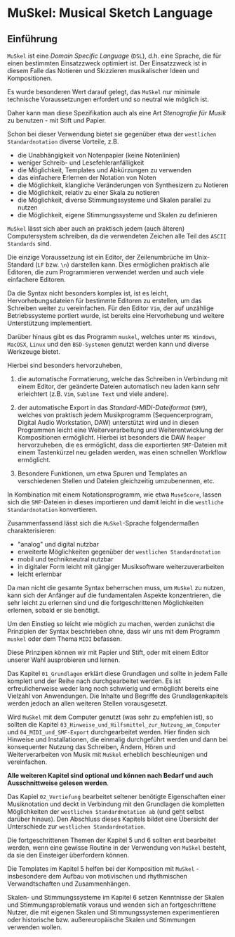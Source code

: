 # MuSkel: Musical Sketch Language

## Einführung

`MuSkel` ist eine *Domain Specific Language* (`DSL`), d.h. eine Sprache, die für einen bestimmten 
Einsatzzweck optimiert ist. Der Einsatzzweck ist in diesem Falle das Notieren und Skizzieren 
musikalischer Ideen und Kompositionen.

Es wurde besonderen Wert darauf gelegt, das `MuSkel` nur minimale technische Voraussetzungen erfordert 
und so neutral wie möglich ist.

Daher kann man diese Spezifikation auch als eine Art *Stenografie für Musik* zu benutzen - mit Stift und Papier.

Schon bei dieser Verwendung bietet sie gegenüber etwa der `westlichen Standardnotation` diverse Vorteile, z.B. 
- die Unabhängigkeit von Notenpapier (keine Notenlinien)
- weniger Schreib- und Lesefehleranfälligkeit
- die Möglichkeit, Templates und Abkürzungen zu verwenden
- das einfachere Erlernen der Notation von Noten
- die Möglichkeit, klangliche Veränderungen von Synthesizern zu Notieren
- die Möglichkeit, relativ zu einer Skala zu notieren
- die Möglichkeit, diverse Stimmungssysteme und Skalen parallel zu nutzen
- die Möglichkeit, eigene Stimmungssysteme und Skalen zu definieren

`MuSkel` lässt sich aber auch an praktisch jedem (auch älteren) Computersystem schreiben, da die 
verwendeten Zeichen alle Teil des `ASCII Standards` sind.

Die einzige Voraussetzung ist ein Editor, der Zeilenumbrüche im Unix-Standard (`LF` bzw. `\n`) darstellen 
kann. Dies ermöglichen praktisch alle Editoren, die zum Programmieren verwendet werden und auch viele 
einfachere Editoren.

Da die Syntax nicht besonders komplex ist, ist es leicht, Hervorhebungsdateien für bestimmte Editoren zu 
erstellen, um das Schreiben weiter zu vereinfachen. Für den Editor `Vim`, der auf unzählige Betriebssysteme 
portiert wurde, ist bereits eine Hervorhebung und weitere Unterstützung implementiert.

Darüber hinaus gibt es das Programm `muskel`, welches unter `MS Windows`, `MacOSX`, `Linux` und den 
`BSD-Systemen` genutzt werden kann und diverse Werkzeuge bietet. 

Hierbei sind besonders hervorzuheben, 

1. die automatische Formatierung, welche das Schreiben in Verbindung
mit einem Editor, der geänderte Dateien automatisch neu laden kann sehr erleichtert 
(z.B. `Vim`, `Sublime Text` und viele andere).

2. der automatische Export in das *Standard-MIDI-Dateiformat* (`SMF`), welches von praktisch jedem 
Musikprogramm (Sequencerprogram, Digital Audio Workstation, DAW) unterstützt wird und in diesen Programmen 
leicht eine Weiterverarbeitung und Weiterentwicklung der Kompositionen ermöglicht. Hierbei ist besonders 
die DAW `Reaper` hervorzuheben, die es ermöglicht, dass die exportierten `SMF`-Dateien mit einem 
Tastenkürzel neu geladen werden, was einen schnellen Workflow ermöglicht. 

3. Besondere Funktionen, um etwa Spuren und Templates an verschiedenen Stellen und Dateien gleichzeitig umzubenennen, etc.

In Kombination mit einem Notationsprogramm, wie etwa `MuseScore`, lassen sich die `SMF`-Dateien in dieses 
importieren und damit leicht in die `westliche Standardnotation` konvertieren.

Zusammenfassend lässt sich die `MuSkel`-Sprache folgendermaßen charakterisieren:
- "analog" und digital nutzbar
- erweiterte Möglichkeiten gegenüber der `westlichen Standardnotation`
- mobil und technikneutral nutzbar
- in digitaler Form leicht mit gängiger Musiksoftware weiterzuverarbeiten
- leicht erlernbar

Da man nicht die gesamte Syntax beherrschen muss, um `MuSkel` zu nutzen, kann sich der Anfänger auf die 
fundamentalen Aspekte konzentrieren, die sehr leicht zu erlernen sind und die fortgeschrittenen 
Möglichkeiten erlernen, sobald er sie benötigt.

Um den Einstieg so leicht wie möglich zu machen, werden zunächst die Prinzipien der Syntax beschrieben 
ohne, dass wir uns mit dem Programm `muskel` oder dem Thema `MIDI` befassen.

Diese Prinzipen können wir mit Papier und Stift, oder mit einem Editor unserer Wahl ausprobieren und lernen.

Das Kapitel `01_Grundlagen` erklärt diese Grundlagen und sollte in jedem Falle komplett und der Reihe 
nach durchgearbeitet werden. Es ist erfreulicherweise weder lang noch schwierig und ermöglicht bereits 
eine Vielzahl von Anwendungen. Die Inhalte und Begriffe des Grundlagenkapitels werden jedoch an allen 
weiteren Stellen vorausgesetzt.

Wird `MuSkel` mit dem Computer genutzt (was sehr zu empfehlen ist), so sollten die Kapitel `03_Hinweise_und_Hilfsmittel_zur_Nutzung_am_Computer` und `04_MIDI_und_SMF-Export` durchgearbeitet werden. 
Hier finden sich Hinweise und Installationen, die einmalig durchgeführt werden und dann bei konsequenter 
Nutzung das Schreiben, Ändern, Hören und Weiterverarbeiten von Musik mit `MuSkel` erheblich beschleunigen 
und vereinfachen.

**Alle weiteren Kapitel sind optional und können nach Bedarf und auch Ausschnittweise gelesen werden**.

Das Kapiel `02_Vertiefung` bearbeitet seltener benötigte Eigenschaften einer Musiknotation und deckt in 
Verbindung mit den Grundlagen die kompletten Möglichkeiten der `westlichen Standardnotation ab` (und geht
selbst darüber hinaus). Den Abschluss dieses Kapitels bildet eine Übersicht der Unterschiede zur 
`westlichen Standardnotation`.

Die fortgeschrittenen Themen der Kapitel 5 und 6 sollten erst bearbeitet werden, wenn eine gewisse 
Routine in der Verwendung von `MuSkel` besteht, da sie den Einsteiger überfordern können. 

Die Templates im Kapitel 5 helfen bei der Komposition mit `MuSkel` - insbesondere dem Aufbau von 
motivischen und rhythmischen Verwandtschaften und Zusammenhängen.

Skalen- und Stimmungssysteme im Kapitel 6 setzen Kenntnisse der Skalen und Stimmungsproblematik voraus 
und wenden sich an fortgeschrittene Nutzer, die mit eigenen Skalen und Stimmungssystemen experimentieren 
oder historische bzw. außereuropäische Skalen und Stimmungen verwenden wollen.

 